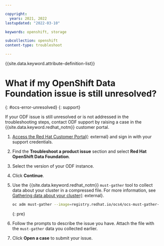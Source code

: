 ```yaml
---

copyright:
  years: 2021, 2022
lastupdated: "2022-03-10"

keywords: openshift, storage

subcollection: openshift
content-type: troubleshoot

---
```


{{site.data.keyword.attribute-definition-list}}



# What if my OpenShift Data Foundation issue is still unresolved?
{: #ocs-error-unresolved}
{: support}

If your ODF issue is still unresolved or is not addressed in the troubleshooting steps, contact ODF support by raising a case in the {{site.data.keyword.redhat_notm}} customer portal.

1. [Access the Red Hat Customer Portal](https://access.redhat.com){: external} and sign in with your support credentials. 

2. Find the **Troubleshoot a product issue** section and select **Red Hat OpenShift Data Foundation**.

3. Select the version of your ODF instance.

4. Click **Continue**.

4. Use the {{site.data.keyword.redhat_notm}} `must-gather` tool to collect data about your cluster in a compressed file. For more information, see [Gathering data about your cluster](https://docs.openshift.com/container-platform/4.6/support/gathering-cluster-data.html#gathering-data-specific-features_gathering-cluster-data){: external}.
    ```sh
    oc adm must-gather --image=registry.redhat.io/ocs4/ocs-must-gather-rhel8:latest --dest-dir=ocs_mustgather
    ```
    {: pre}

5. Follow the prompts to describe the issue you have. Attach the file with the `must-gather` data you collected earlier.

6. Click **Open a case** to submit your issue. 









